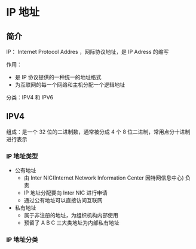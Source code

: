 # IP 地址

## 简介

IP： Internet Protocol Addres ，网际协议地址，是 IP Adress 的缩写

作用：

+ 是 IP 协议提供的一种统一的地址格式
+ 为互联网的每一个网络和主机分配一个逻辑地址

分类：IPV4 和 IPV6

## IPV4

组成：是一个 32 位的二进制数，通常被分成 4 个 8 位二进制，常用点分十进制进行表示

### IP 地址类型

+ 公有地址
  + 由 Inter NIC(Internet Network Information Center 因特网信息中心) 负责 
  + IP 地址分配要向 Inter NIC 进行申请
  + 通过公有地址可以直接访问互联网
+ 私有地址
  + 属于非注册的地址，为组织机构内部使用
  + 预留了 A B C 三大类地址为内部私有地址

### IP 地址分类






